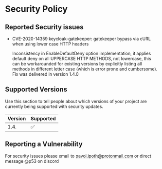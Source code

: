 # Security Policy

## Reported Security issues

- CVE-2020-14359 keycloak-gatekeeper: gatekeeper bypass via cURL when using lower case HTTP headers

  Inconsistency in EnableDefaultDeny option implementation, it applies default deny on all UPPERCASE HTTP METHODS, not lowercase, this can be workarounded for existing versions by explicitly listing all methods in different letter case (which is error prone and cumbersome). Fix was delivered in version 1.4.0

## Supported Versions

Use this section to tell people about which versions of your project are
currently being supported with security updates.

| Version | Supported          |
| ------- | ------------------ |
| 1.4.    | :white_check_mark: |

## Reporting a Vulnerability

For security issues please email to pavol.ipoth@protonmail.com or direct message @p53 on discord
